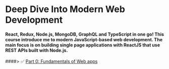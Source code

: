 # Deep Dive Into Modern Web Development
#### React, Redux, Node.js, MongoDB, GraphQL and TypeScript in one go! This course introduce me to modern JavaScript-based web development. The main focus is on building single page applications with ReactJS that use REST APIs built with Node.js.

####> ✅ [Part 0:  Fundamentals of Web apps](https://github.com/pankajdharmik4/fullstackopen_course/tree/main/part0)
